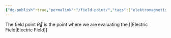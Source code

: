 ```yaml
---
{"dg-publish":true,"permalink":"/field-point/","tags":["elektromagnetiskfältteori"]}
---
```


The field point $\vec{R}$ is the point where we are evaluating the [[Electric Field\|Electric Field]]
